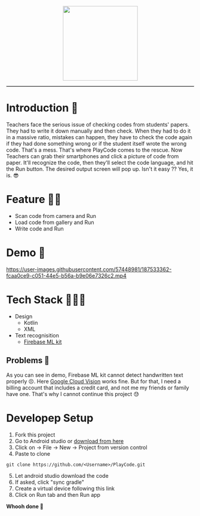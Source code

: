 <p align='center'><img src='https://user-images.githubusercontent.com/57448981/187096108-cf4ba238-9064-479e-ab06-b56bd6a8250b.png' height='200px' width='200px'/> </p>

<hr style='border-style:inset; border-width:0.5px'/>

# **Introduction 👀** 
Teachers face the serious issue of checking codes from students' papers. They had to write it down manually and then check. When they had to do it in a massive ratio, mistakes can happen, they have to check the code again if they had done something wrong or if the student itself wrote the wrong code. That's a mess. That's where PlayCode comes to the rescue. 
Now Teachers can grab their smartphones and click a picture of code from paper. It'll recognize the code, then they'll select the code language, and hit the Run button. The desired output screen will pop up. Isn't it easy ?? Yes, it is. 😎
# Feature 🐱‍🏍
- Scan code from camera and Run 
- Load code from gallery and Run
- Write code and Run
# Demo 🦾
https://user-images.githubusercontent.com/57448981/187533362-fcaa0ce9-c051-44e5-b56a-b9e06e7326c2.mp4

# Tech Stack 👨🏽‍💻
- Design 
  - Kotlin 
  - XML
- Text recognisition
  - [Firebase ML kit](https://firebase.google.com/docs/ml-kit)

## Problems 🥺
As you can see in demo, Firebase ML kit cannot detect handwritten text properly 😣. Here [Google Cloud Vision](https://cloud.google.com/vision/) works fine. But for that, I need a billing account that includes a credit card, and not me my friends or family have one. That's why I cannot continue this project 😓

# Developep Setup 
1. Fork this project 
2. Go to Android studio or [download from here](https://developer.android.com/studio)
3. Click on -> File -> New -> Project from version control
4. Paste to clone
``` 
git clone https://github.com/<Username>/PlayCode.git 
```
5. Let android studio download the code
6. If asked, click "sync gradle"
7. Create a virtual device following this link
8. Click on Run tab and then Run app

**Whooh done 🦄**

